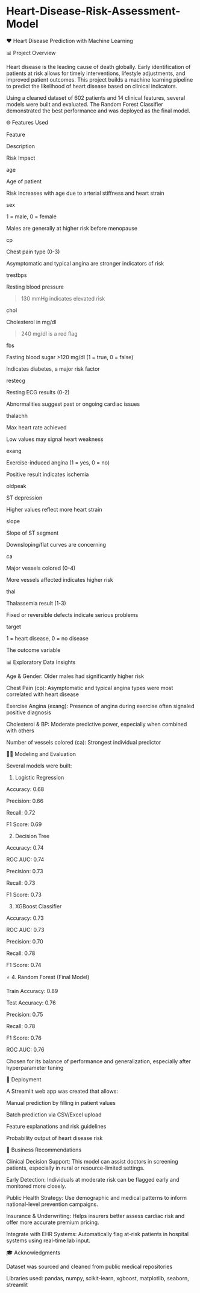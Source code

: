 # Heart-Disease-Risk-Assessment-Model

❤️ Heart Disease Prediction with Machine Learning

📊 Project Overview

Heart disease is the leading cause of death globally. Early identification of patients at risk allows for timely interventions, lifestyle adjustments, and improved patient outcomes. This project builds a machine learning pipeline to predict the likelihood of heart disease based on clinical indicators.

Using a cleaned dataset of 602 patients and 14 clinical features, several models were built and evaluated. The Random Forest Classifier demonstrated the best performance and was deployed as the final model.

🌐 Features Used

Feature

Description

Risk Impact

age

Age of patient

Risk increases with age due to arterial stiffness and heart strain

sex

1 = male, 0 = female

Males are generally at higher risk before menopause

cp

Chest pain type (0-3)

Asymptomatic and typical angina are stronger indicators of risk

trestbps

Resting blood pressure

>130 mmHg indicates elevated risk

chol

Cholesterol in mg/dl

>240 mg/dl is a red flag

fbs

Fasting blood sugar >120 mg/dl (1 = true, 0 = false)

Indicates diabetes, a major risk factor

restecg

Resting ECG results (0-2)

Abnormalities suggest past or ongoing cardiac issues

thalachh

Max heart rate achieved

Low values may signal heart weakness

exang

Exercise-induced angina (1 = yes, 0 = no)

Positive result indicates ischemia

oldpeak

ST depression

Higher values reflect more heart strain

slope

Slope of ST segment

Downsloping/flat curves are concerning

ca

Major vessels colored (0-4)

More vessels affected indicates higher risk

thal

Thalassemia result (1-3)

Fixed or reversible defects indicate serious problems

target

1 = heart disease, 0 = no disease

The outcome variable

📊 Exploratory Data Insights

Age & Gender: Older males had significantly higher risk

Chest Pain (cp): Asymptomatic and typical angina types were most correlated with heart disease

Exercise Angina (exang): Presence of angina during exercise often signaled positive diagnosis

Cholesterol & BP: Moderate predictive power, especially when combined with others

Number of vessels colored (ca): Strongest individual predictor

🏃‍♂️ Modeling and Evaluation

Several models were built:

1. Logistic Regression

Accuracy: 0.68

Precision: 0.66

Recall: 0.72

F1 Score: 0.69

2. Decision Tree

Accuracy: 0.74

ROC AUC: 0.74

Precision: 0.73

Recall: 0.73

F1 Score: 0.73

3. XGBoost Classifier

Accuracy: 0.73

ROC AUC: 0.73

Precision: 0.70

Recall: 0.78

F1 Score: 0.74

⭐ 4. Random Forest (Final Model)

Train Accuracy: 0.89

Test Accuracy: 0.76

Precision: 0.75

Recall: 0.78

F1 Score: 0.76

ROC AUC: 0.76

Chosen for its balance of performance and generalization, especially after hyperparameter tuning

🚀 Deployment

A Streamlit web app was created that allows:

Manual prediction by filling in patient values

Batch prediction via CSV/Excel upload

Feature explanations and risk guidelines

Probability output of heart disease risk

💼 Business Recommendations

Clinical Decision Support: This model can assist doctors in screening patients, especially in rural or resource-limited settings.

Early Detection: Individuals at moderate risk can be flagged early and monitored more closely.

Public Health Strategy: Use demographic and medical patterns to inform national-level prevention campaigns.

Insurance & Underwriting: Helps insurers better assess cardiac risk and offer more accurate premium pricing.

Integrate with EHR Systems: Automatically flag at-risk patients in hospital systems using real-time lab input.

🎓 Acknowledgments

Dataset was sourced and cleaned from public medical repositories

Libraries used: pandas, numpy, scikit-learn, xgboost, matplotlib, seaborn, streamlit
